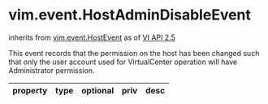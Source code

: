 vim.event.HostAdminDisableEvent
===============================
inherits from [vim.event.HostEvent](docs/vim.event.HostEvent.md)
as of [VI API 2.5](vim.version.md#vim.version.version2)


This event records that the permission on the host has been changed such  that only the user account used for VirtualCenter operation will have  Administrator permission.

| property | type | optional | priv | desc |
|:---------|:-----|:---------|:-----|:-----|


